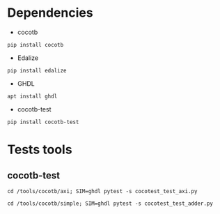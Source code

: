 # Dependencies

- cocotb
```
pip install cocotb
```

- Edalize
```
pip install edalize
```

- GHDL
```
apt install ghdl
```

- cocotb-test
```
pip install cocotb-test
```

# Tests tools

## cocotb-test

```
cd /tools/cocotb/axi; SIM=ghdl pytest -s cocotest_test_axi.py

```
```
cd /tools/cocotb/simple; SIM=ghdl pytest -s cocotest_test_adder.py
```
